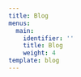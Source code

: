 ```yaml
---
title: Blog
menus:
  main:
    identifier: ''
    title: Blog
    weight: 4
template: blog
---
```



